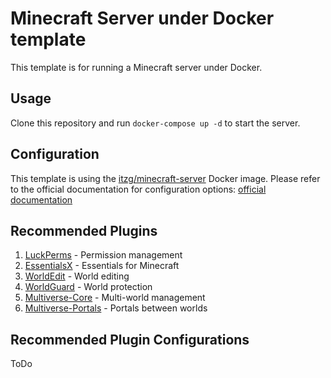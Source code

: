 # Minecraft Server under Docker template

This template is for running a Minecraft server under Docker.

## Usage

Clone this repository and run `docker-compose up -d` to start the server.

## Configuration

This template is using the [itzg/minecraft-server](https://github.com/itzg/docker-minecraft-server) Docker image. Please refer to the official documentation for configuration options: [official documentation](https://itzg.github.io/docker-minecraft-docs/)

## Recommended Plugins

1. [LuckPerms](https://luckperms.net/) - Permission management
2. [EssentialsX](https://essentialsx.net/) - Essentials for Minecraft
3. [WorldEdit](https://worldedit.enginehub.org/) - World editing
4. [WorldGuard](https://worldguard.enginehub.org/) - World protection
5. [Multiverse-Core](https://dev.bukkit.org/projects/multiverse-core) - Multi-world management
6. [Multiverse-Portals](https://dev.bukkit.org/projects/multiverse-portals) - Portals between worlds


## Recommended Plugin Configurations

ToDo